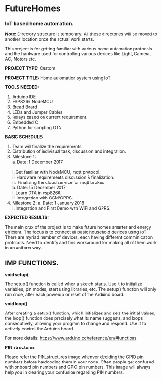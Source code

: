 # FutureHomes
### IoT based home automation.

**Note:** Directory structure is temporary. All these directories will be moved to another location once the actual work starts.

This project is for getting familiar with various home automation protocols and the hardware used for controlling various devices like Light, Camera, AC, Motors etc.

**PROJECT   TYPE:** Custom

**PROJECT   TITLE:** Home automation system using IoT. 

**TOOLS NEEDED:**

1. Arduino IDE
2. ESP8266 NodeMCU
3. Bread Board
4. LEDs and Jumper Cables
5. Relays based on current requirement.
6. Embedded C
7. Python for scripting OTA

**BASIC SCHEDULE:**

1. Team will finalize the requirements
2. Distribution of indivisual task, discussion and integration.
3. Milestone 1:  
    a. Date:  1 December 2017<br/>   
       i. Get familiar with NodeMCU, mqtt protocol.<br/>
       ii. Hardware requirements discussion & finalization.<br/>
       iii. Finalizing the cloud service for mqtt broker. <br/>
    b. Date:  15 December 2017 </br>
       i. Learn OTA in esp8266. <br/>
       ii. Integration with GSM/GPRS. <br/>
4. Milestone 2:
    a. Date:  1 January 2018 <br/>
       i. Integration and First Demo with WiFi and GPRS.<br/>

**EXPECTED  RESULTS:**

The main crux of the project is to make future homes smarter and energy efficient. The focus is to connect all basic household devices using IoT.
There are myriad number of devices, each having different comminication protocols. Need to identify and find workaround for making all of them work in an uniform way.


## IMP FUNCTIONS.

**void setup()**

The setup() function is called when a sketch starts. Use it to initialize variables, pin modes, start using libraries, etc. The setup() function will only run once, after each powerup or reset of the Arduino board.

**void loop()**

After creating a setup() function, which initializes and sets the initial values, the loop() function does precisely what its name suggests, and loops consecutively, allowing your program to change and respond. Use it to actively control the Arduino board.

For more details: https://www.arduino.cc/reference/en/#functions

**PIN structures**

Please refer the PIN_structures image whenver deciding the GPIO pin numbers before hardcoding them in your code. Often people get confused with onboard pin numbers and GPIO pin numbers. This image will always help you in clearing your confusion regarding PIN numbers.
